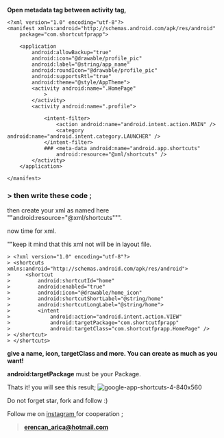 **Open metadata tag between activity tag,** 

```
<?xml version="1.0" encoding="utf-8"?>
<manifest xmlns:android="http://schemas.android.com/apk/res/android"
    package="com.shortcutfprapp">

    <application
        android:allowBackup="true"
        android:icon="@drawable/profile_pic"
        android:label="@string/app_name"
        android:roundIcon="@drawable/profile_pic"
        android:supportsRtl="true"
        android:theme="@style/AppTheme">
        <activity android:name=".HomePage"
            >
        </activity>
        <activity android:name=".profile">

            <intent-filter>
                <action android:name="android.intent.action.MAIN" />
                <category android:name="android.intent.category.LAUNCHER" />
            </intent-filter>
            ### <meta-data android:name="android.app.shortcuts"
                android:resource="@xml/shortcuts" />
        </activity>
    </application>

</manifest>
```

### **> then write these code ;**

> <meta-data android:name="android.app.shortcuts"
>                 android:resource="@xml/shortcuts" />

then create your xml as named here ""android:resource="@xml/shortcuts""".

now time for xml.

""keep it mind that this xml not will be in layout file.

```
> <?xml version="1.0" encoding="utf-8"?>
> <shortcuts xmlns:android="http://schemas.android.com/apk/res/android">
>     <shortcut
>         android:shortcutId="home"
>         android:enabled="true"
>         android:icon="@drawable/home_icon"
>         android:shortcutShortLabel="@string/home"
>         android:shortcutLongLabel="@string/home">
>         <intent
>             android:action="android.intent.action.VIEW"
>             android:targetPackage="com.shortcutfprapp"
>             android:targetClass="com.shortcutfprapp.HomePage" />
> </shortcut>
> </shortcuts>
```

**give a name, icon, targetClass and more. You can create as much as you want!**

**android:targetPackage** must be your Package. 

Thats it! you will see this result; 
![google-app-shortcuts-4-840x560](https://user-images.githubusercontent.com/43992376/72807253-08cadf80-3c68-11ea-9a85-6cbba1fea3f2.jpg)

Do not forget star, fork and follow :) 

Follow me on [instagram ](https://www.instagram.com/eronred/)
for cooperation ; 

> **erencan_arica@hotmail.com**
